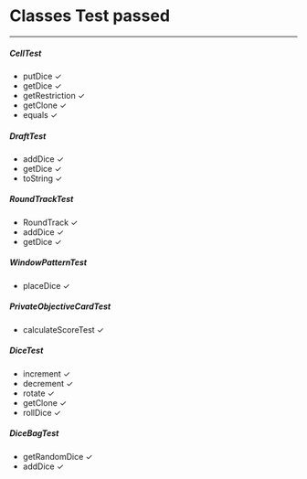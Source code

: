 # Classes Test passed
-----------
##### CellTest
- putDice ✓
- getDice ✓
- getRestriction ✓
- getClone ✓
- equals ✓

##### DraftTest
- addDice ✓
- getDice ✓
- toString ✓

##### RoundTrackTest
- RoundTrack ✓
- addDice ✓
- getDice ✓

##### WindowPatternTest
- placeDice  ✓

##### PrivateObjectiveCardTest
- calculateScoreTest  ✓

##### DiceTest
- increment ✓
- decrement ✓
- rotate ✓
- getClone ✓
- rollDice ✓

##### DiceBagTest
- getRandomDice ✓
- addDice ✓